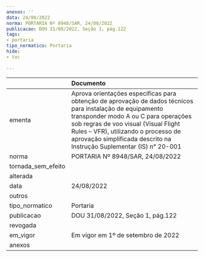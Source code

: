 ```yaml
---
anexos: ''
data: 24/08/2022
norma: PORTARIA Nº 8948/SAR, 24/08/2022
publicacao: DOU 31/08/2022, Seção 1, pág.122
tags:
- portaria
tipo_normatico: Portaria
hide: 
- toc 
 
---
```


|                    | Documento                                                                                                                                                                                                                                                                                                |
|:-------------------|:---------------------------------------------------------------------------------------------------------------------------------------------------------------------------------------------------------------------------------------------------------------------------------------------------------|
| ementa             | Aprova orientações específicas para obtenção de aprovação de dados técnicos para instalação de equipamento transponder modo A ou C para operações sob regras de voo visual (Visual Flight Rules – VFR), utilizando o processo de aprovação simplificada descrito na Instrução Suplementar (IS) n° 20-001 |
| norma              | PORTARIA Nº 8948/SAR, 24/08/2022                                                                                                                                                                                                                                                                         |
| tornada_sem_efeito |                                                                                                                                                                                                                                                                                                          |
| alterada           |                                                                                                                                                                                                                                                                                                          |
| data               | 24/08/2022                                                                                                                                                                                                                                                                                               |
| outros             |                                                                                                                                                                                                                                                                                                          |
| tipo_normatico     | Portaria                                                                                                                                                                                                                                                                                                 |
| publicacao         | DOU 31/08/2022, Seção 1, pág.122                                                                                                                                                                                                                                                                         |
| revogada           |                                                                                                                                                                                                                                                                                                          |
| em_vigor           | Em vigor em 1º de setembro de 2022                                                                                                                                                                                                                                                                       |
| anexos             |                                                                                                                                                                                                                                                                                                          |